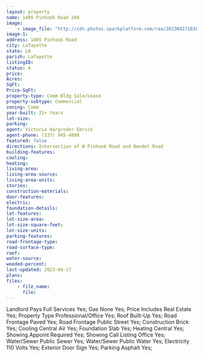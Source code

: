 ```yaml
---
layout: property
name: 1405 Pinhook Road 204
image:
    - image_file: "http://cdn.photos.sparkplatform.com/raa/20230417183809437515000000.jpg"
image-1:
address: 1405 Pinhook Road
city: Lafayette
state: LA
parish: Lafayette
listingID: 
status: A
price: 
Acres: 
SqFt: 
Price-SqFt: 
property-type: Comm Bldg Sale/Lease
property-subtype: Commercial
zoning: Comm
year-built: 21+ Years
lot-size: 
parking: 
agent: Victoria Hargroder Emrick
agent-phone: (337) 945-4888
featured: false
directions: Intersection of W Pinhook Road and Bendel Road
building-features: 
cooling: 
heating: 
living-area: 
living-area-source: 
living-area-units: 
stories: 
construction-materials: 
door-features: 
electric: 
foundation-details: 
lot-features: 
lot-size-area: 
lot-size-square-feet: 
lot-size-units: 
parking-features: 
road-frontage-type: 
road-surface-type: 
roof: 
water-source: 
wooded-percent: 
last-updated: 2023-04-17
plans: 
files:
    - file_name:
      file:
---
```

Landlord Pays	Full Services	Yes;
Gas	None	Yes;
Price Includes	Real Estate	Yes;
Property Type	Professional/Office	Yes;
Roof	Built-Up	Yes;
Road Frontage	Paved	Yes;
Road Frontage	Public Street	Yes;
Construction	Brick	Yes;
Cooling	Central Air	Yes;
Foundation	Slab	Yes;
Heating	Central	Yes;
Showing	Appoint Required	Yes;
Showing	Call Listing Office	Yes;
Water/Sewer	Public Sewer	Yes;
Water/Sewer	Public Water	Yes;
Electricity	110 Volts	Yes;
Exterior	Door Sign	Yes;
Parking	Asphalt	Yes;

